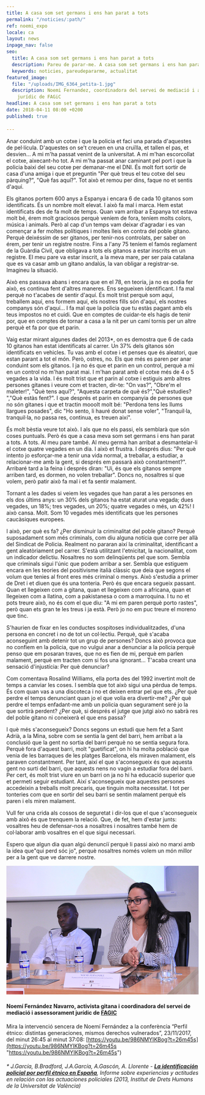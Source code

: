 ```yaml
---
title: A casa som set germans i ens han parat a tots
permalink: "/noticies/:path/"
ref: noemi_expo
locale: ca
layout: news
inpage_nav: false
seo:
  title: A casa som set germans i ens han parat a tots
  description: Pareu de parar-me. A casa som set germans i ens han parat a tots.
  keywords: noticies, pareudepararme, actualitat
featured_image:
  file: "/uploads/IMG_6364_petita-1.jpg"
  description: Noemi Fernandez, coordinadora del servei de mediació i assessorament
    jurídic de FAGiC
headline: A casa som set germans i ens han parat a tots
date: 2018-04-11 08:00 +0200
published: true

---
```

Anar conduint amb un cotxe i que la policia et faci una parada d'aquestes de pel·lícula. D'aquestes on se't creuen en una cruïlla, et tallen el pas, et desvien... A mi m'ha passat venint de la universitat. A mi m'han escorcollat el cotxe, aixecant-ho tot. A mi m'ha passat anar caminant pel port i que la policia baixi del seu cotxe per demanar-me el DNI. És molt fort sortir de casa d'una amiga i que et preguntin "Per què treus el teu cotxe del seu pàrquing?", "Què fas aquí?". Tot això et remou per dins, faque no et sentis d'aquí.

Els gitanos portem 600 anys a Espanya i encara 6 de cada 10 gitanos som identificats. És un nombre molt elevat. I això fa mal i marca. Hem estat identificats des de fa molt de temps. Quan vam arribar a Espanya tot estava molt bé, érem molt graciosos perquè veníem de fora, teníem molts colors, música i animals. Però al cap d'un temps vam deixar d'agradar i es van començar a fer moltes polítiques i moltes lleis en contra del poble gitano. Perquè deixéssim de ser gitanos, per tenir-nos controlats, per saber on érem, per tenir un registre nostre. Fins a l'any 75 teníem el famós reglament de la Guàrdia Civil, que obligava a tots els gitanos a estar inscrits en un registre. El meu pare va estar inscrit, a la meva mare, per ser paia catalana que es va casar amb un gitano andalús, la van obligar a registrar-se. Imagineu la situació.

Això ens passava abans i encara que en el 78, en teoria, ja no es podia fer això, es continua fent d'altres maneres. Ens segueixen identificant. I fa mal perquè no t'acabes de sentir d'aquí. És molt trist perquè som aquí, treballem aquí, ens formem aquí, els nostres fills són d'aquí, els nostres companys són d'aquí... I fa mal que la policia que tu estàs pagant amb els teus impostos no et cuidi. Que en comptes de cuidar-te els hagis de tenir por, que en comptes de tornar a casa a la nit per un camí tornis per un altre perquè et fa por que et parin.

Vaig estar mirant algunes dades del 2013*, on es demostra que 6 de cada 10 gitanos han estat identificats al carrer. Un 37% dels gitanos són identificats en vehicles. Tu vas amb el cotxe i et penses que és aleatori, que estan parant a tot el món. Però, ostres, no. Els que més es paren per anar conduint som els gitanos. I ja no és que et parin en un control, perquè a mi en un control no m'han parat mai. I m'han parat amb el cotxe més de 4 o 5 vegades a la vida. I és molt trist que et parin al cotxe i estiguis amb altres persones gitanes i veure com et tracten, dir-te: "On vas?", "Obre'm el maleter!", "Què tens aquí?", "Aquesta carpeta de què és?","Què estudies? ","Què estàs fent?". I que després et parin en companyia de persones que no són gitanes i que et tractin mooolt molt bé: "Perdona tens les llums llargues posades", dic "Ho sento, li hauré donat sense voler", "Tranquil·la, tranquil·la, no passa res, continua, es treuen així".

És molt bèstia veure tot això. I als que no els passi, els semblarà que són coses puntuals. Però és que a casa meva som set germans i ens han parat a tots. A tots. Al meu pare també. Al meu germà han arribat a desmantelar-li el cotxe quatre vegades en un dia. I això et frustra. I després dius: "Per què intento jo esforçar-me a tenir una vida normal, a treballar, a estudiar, a relacionar-me amb la gent, si després em passarà això constantment?". Arribaré tard a la feina i després diran: "Ui, és que els gitanos sempre arriben tard, es dormen, no volen treballar". Doncs no, nosaltres sí que volem, però patir això fa mal i et fa sentir malament.

Tornant a les dades si veiem les vegades que han parat a les persones en els dos últims anys: un 30% dels gitanos ha estat aturat una vegada; dues vegades, un 18%; tres vegades, un 20%; quatre vegades o més, un 42%! I això cansa. Molt. Som 10 vegades més identificats que les persones caucàsiques europees.

I això, per què es fa? ¿Per disminuir la criminalitat del poble gitano? Perquè suposadament som més criminals, com diu alguna notícia que corre per allà del Sindicat de Policia. Realment no pararan així la criminalitat, identificant a gent aleatòriament pel carrer. S'està utilitzant l'etnicitat, la nacionalitat, com un indicador delictiu. Nosaltres no som delinqüents pel que som. Sembla que criminals sigui l'únic que podem arribar a ser. Sembla que estiguem encara en les teories del positivisme italià clàssic que deia que segons el volum que tenies al front eres més criminal o menys. Això s'estudia a primer de Dret i et diuen que és una tonteria. Però és que encara segueix passant. Quan et llegeixen com a gitana, quan et llegeixen com a africana, quan et llegeixen com a llatina, com a pakistanesa o com a marroquina. I tu no et pots treure això, no és com el que diu: "A mi em paren perquè porto rastes", però quan ets gran te les treus i ja està. Però jo no em puc treure el moreno que tinc.

S'haurien de fixar en les conductes sospitoses individualitzades, d'una persona en concret i no de tot un col·lectiu. Perquè, què s'acaba aconseguint amb detenir tot un grup de persones? Doncs això provoca que no confiem en la policia, que no vulgui anar a denunciar a la policia perquè penso que em posaran traves, que no es fien de mi, perquè em parlen malament, perquè em tracten com si fos una ignorant... T'acaba creant una sensació d'injustícia: Per què denunciar?

Com comentava Rosalind Williams, ella porta des del 1992 invertint molt de temps a canviar les coses. I sembla que tot això sigui una pèrdua de temps. És com quan vas a una discoteca i no et deixen entrar pel que ets. ¿Per què perdre el temps denunciant quan jo el que volia era divertir-me? ¿Per què perdre el temps enfadant-me amb un policia quan segurament seré jo la que sortirà perdent? ¿Per què, si després el jutge que jutgi això no sabrà res del poble gitano ni coneixerà el que ens passa?

I què més s'aconsegueix? Doncs segons un estudi que hem fet a Sant Adrià, a la Mina, sobre com se sentia la gent del barri, hem arribat a la conclusió que la gent no sortia del barri perquè no se sentia segura fora. Perquè fora d'aquest barri, molt "guetificat", on hi ha molta població que venia de les barraques de les platges Barcelona, ​​els miraven malament, els paraven constantment. Per tant, així el que s'aconsegueix és que aquesta gent no surti del barri, que aquests nens no vagin a estudiar fora del barri. Per cert, és molt trist viure en un barri on ja no hi ha educació superior que et permeti seguir estudiant. Així s'aconsegueix que aquestes persones accedeixin a treballs molt precaris, que tinguin molta necessitat. I tot per tonteries com que en sortir del seu barri se sentin malament perquè els paren i els miren malament.

Vull fer una crida als cossos de seguretat i dir-los que el que s'aconsegueix amb això és que trenquem la relació. Que, de fet, hem d'estar junts: vosaltres heu de defensar-nos a nosaltres i nosaltres també hem de col·laborar amb vosaltres en el que sigui necessari.

Espero que algun dia quan algú denunciï perquè li passi això no marxi amb la idea que"qui perd sóc jo", perquè nosaltres només volem un món millor per a la gent que ve darrere nostre.

![](/uploads/IMG_6364_petita-1.jpg)

#### **Noemí Fernández Navarro,** activista gitana i coordinadora del servei de mediació i assessorament jurídic de [**FAGIC**](http://www.fagic.org/ "Federació d'Associacions Gitanes de Catalunya")

Mira la intervenció sencera de Noemí Fernández a la conferència “Perfil étnico: distintas generaciones, mismos derechos vulnerados”, 23/11/2017, del minut 26:45 al minut 37:08: [https://youtu.be/986NMYIKBog?t=26m45s](https://youtu.be/986NMYIKBog?t=26m45s "https://youtu.be/986NMYIKBog?t=26m45s")

###### * J.García, B.Bradford, J.A.García, A.Gascón, A. Llorente - [**La identificación policial por perfil étnico en España**](https://www.uv.es/garciaj/pub/2013_perfil_etnico.pdf "la identificacion policial por perfil etnico en españa"), Informe sobre experiencias y actitudes en relación con las actuaciones policiales (2013, Institut de Drets Humans de la Universitat de València)
